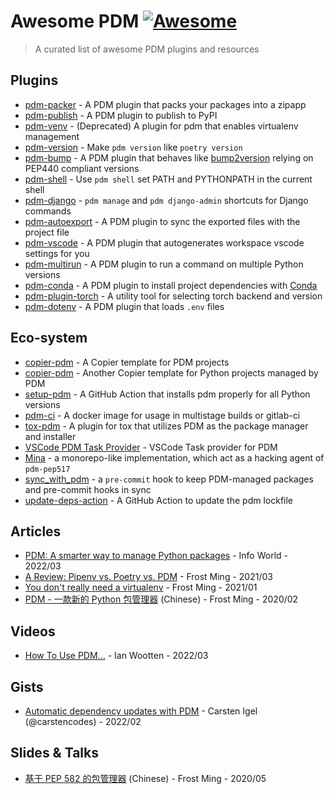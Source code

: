 # Awesome PDM [![Awesome](https://awesome.re/badge-flat.svg)](https://awesome.re)
> A curated list of awesome PDM plugins and resources

## Plugins

- [pdm-packer](https://github.com/frostming/pdm-packer) - A PDM plugin that packs your packages into a zipapp
- [pdm-publish](https://github.com/branchvincent/pdm-publish) - A PDM plugin to publish to PyPI
- [pdm-venv](https://github.com/pdm-project/pdm-venv) - (Deprecated) A plugin for pdm that enables virtualenv management
- [pdm-version](https://github.com/abersheeran/pdm-version) - Make `pdm version` like `poetry version`
- [pdm-bump](https://github.com/carstencodes/pdm-bump) - A PDM plugin that behaves like [bump2version](https://github.com/c4urself/bump2version) relying on PEP440 compliant versions
- [pdm-shell](https://github.com/abersheeran/pdm-shell) - Use `pdm shell` set PATH and PYTHONPATH in the current shell
- [pdm-django](https://github.com/neutron-sync/pdm-django/) - `pdm manage` and `pdm django-admin` shortcuts for Django commands
- [pdm-autoexport](https://github.com/frostming/pdm-autoexport) - A PDM plugin to sync the exported files with the project file
- [pdm-vscode](https://github.com/frostming/pdm-vscode) - A PDM plugin that autogenerates workspace vscode settings for you
- [pdm-multirun](https://github.com/pawamoy/pdm-multirun) - A PDM plugin to run a command on multiple Python versions
- [pdm-conda](https://github.com/macro128/pdm-conda) - A PDM plugin to install project dependencies with [Conda](https://docs.conda.io/projects/conda/en/latest/index.html)
- [pdm-plugin-torch](https://github.com/EmbarkStudios/pdm-plugin-torch) - A utility tool for selecting torch backend and version
- [pdm-dotenv](https://github.com/znd4/pdm-dotenv) - A PDM plugin that loads `.env` files

## Eco-system

- [copier-pdm](https://github.com/pdm-project/copier-pdm) - A Copier template for PDM projects
- [copier-pdm](https://github.com/pawamoy/copier-pdm) - Another Copier template for Python projects managed by PDM
- [setup-pdm](https://github.com/pdm-project/setup-pdm) - A GitHub Action that installs pdm properly for all Python versions
- [pdm-ci](https://github.com/Seven45/pdm-ci) - A docker image for usage in multistage builds or gitlab-ci
- [tox-pdm](https://github.com/pdm-project/tox-pdm) - A plugin for tox that utilizes PDM as the package manager and installer
- [VSCode PDM Task Provider](https://marketplace.visualstudio.com/items?itemName=knowsuchagency.pdm-task-provider) - VSCode Task provider for PDM
- [Mina](https://github.com/GreyElaina/Mina) - a monorepo-like implementation, which act as a hacking agent of `pdm-pep517`
- [sync_with_pdm](https://github.com/floatingpurr/sync_with_pdm) - a `pre-commit` hook to keep PDM-managed packages and pre-commit hooks in sync
- [update-deps-action](https://github.com/marketplace/actions/pdm-update-dependencies) - A GitHub Action to update the pdm lockfile

## Articles

- [PDM: A smarter way to manage Python packages](https://www.infoworld.com/article/3654196/pdm-a-smarter-way-to-manage-python-packages.html) - Info World - 2022/03
- [A Review: Pipenv vs. Poetry vs. PDM](https://frostming.com/2021/03-26/pm-review-2021/) - Frost Ming - 2021/03
- [You don't really need a virtualenv](https://frostming.com/2021/01-22/introducing-pdm/) - Frost Ming - 2021/01
- [PDM - 一款新的 Python 包管理器](https://frostming.com/2020/02-28/pdm-introduction/) (Chinese) - Frost Ming - 2020/02

## Videos

- [How To Use PDM...](https://youtu.be/qOIWNSTYfcc) - Ian Wootten - 2022/03

## Gists

- [Automatic dependency updates with PDM](https://gist.github.com/carstencodes/bdf6c1664f49f387b6994a02965e787c) - Carsten Igel (@carstencodes) - 2022/02

## Slides & Talks

- [基于 PEP 582 的包管理器](https://slides.fming.dev/pep582/) (Chinese) - Frost Ming - 2020/05
